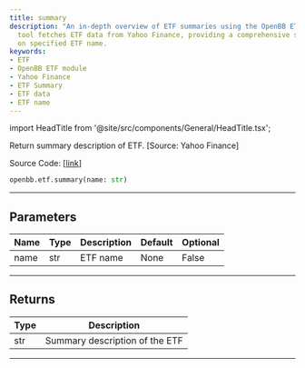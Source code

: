 ```yaml
---
title: summary
description: "An in-depth overview of ETF summaries using the OpenBB ETF module. This"
  tool fetches ETF data from Yahoo Finance, providing a comprehensive summary based
  on specified ETF name.
keywords:
- ETF
- OpenBB ETF module
- Yahoo Finance
- ETF Summary
- ETF data
- ETF name
---
```


import HeadTitle from '@site/src/components/General/HeadTitle.tsx';

<HeadTitle title="etf.summary - Reference | OpenBB SDK Docs" />

Return summary description of ETF. [Source: Yahoo Finance]

Source Code: [[link](https://github.com/OpenBB-finance/OpenBBTerminal/tree/main/openbb_terminal/etf/yfinance_model.py#L44)]

```python
openbb.etf.summary(name: str)
```

---

## Parameters

| Name | Type | Description | Default | Optional |
| ---- | ---- | ----------- | ------- | -------- |
| name | str | ETF name | None | False |


---

## Returns

| Type | Description |
| ---- | ----------- |
| str | Summary description of the ETF |
---

